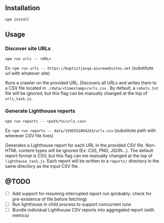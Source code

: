 ## Installation

`npm install`

## Usage

### Discover site URLs

`npm run urls -- <URL>`

Ex: `npm run urls -- https://baptistjaxqa.azurewebsites.net` (substitute url with whatever site)

Runs a crawler on the provided URL. Discovers all URLs and writes them to a CSV file located in `./data/<timestamp>/urls.csv` .
By default, a `robots.txt` file will be ignored, but this flag can be manually changed at the top of `urls_task.js`.

### Generate Lighthouse reports 

`npm run reports -- <path/to/urls.csv>`

Ex: `npm run reports -- data/1595551804243/urls.csv`  (substitute path with wherever CSV file lives)

Generates a Lighthouse report for each URL in the provided CSV file. Non-HTML content-types will be ignored (Ex: CSS, PNG, JSON...).
The default report format is CSV, but this flag can me manually changed at the top of `lighthouse_task.js`. Each report will be written
to a `reports/` directory in the same directory as the input CSV file.

## @TODO

- [ ] Add support for resuming interrupted report run (probably: check for pre-existence of file before fetching)
- [ ] Run lighthouse in child process to support concurrent runs
- [ ] Bundle individual Lighthouse CSV reports into aggregated report (with metrics)
